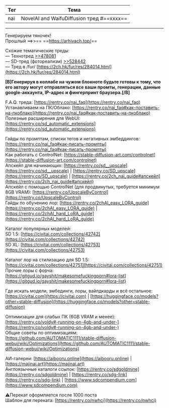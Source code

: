 Тег   | Тема
----- | ------
nai   | NovelAI and WaifuDiffusion тред #==xxxx==

---

Генерируем тяночек!  
Прошлый ==>>==  ==<https://arhivach.top/>==

Схожие тематические треды:  
— Технотред [>>478081](https://2ch.hk/ai/res/478081.html)  
— SD-тред (фотореализм) [>>528442](https://2ch.hk/ai/res/528442.html)  
— Тред в /fur/ [https://2ch.hk/fur/res/284014.html](https://2ch.hk/fur/res/284014.html)  

**[B]Генерируя в коллабе на чужом блокноте будьте готовы к тому, что его автору могут отправляться все ваши промты, генерации, данные google-аккаунта, IP-адрес и фингерпринт браузера.[/B]**

F.A.Q. треда: [https://rentry.co/nai_faq](https://rentry.co/nai_faq)  
Устанавливаем на ПК/Облако: [https://rentry.co/nai_faq#как-поставить-на-пкоблако](https://rentry.co/nai_faq#как-поставить-на-пкоблако)  
Полезные расширения для WebUI: [https://rentry.co/sd_automatic_extensions](https://rentry.co/sd_automatic_extensions)  

Гайды по промптам, списки тегов и негативных эмбеддингов: [https://rentry.co/nai_faq#как-писать-промпты](https://rentry.co/nai_faq#как-писать-промпты)  
Как работать с ControlNet: [https://stable-diffusion-art.com/controlnet](https://stable-diffusion-art.com/controlnet)  
Апскейл для начинающих: [https://rentry.co/sd__upscale](https://rentry.co/sd__upscale) | [https://rentry.co/SD_upscale](https://rentry.co/SD_upscale) | [https://rentry.co/2ch_nai_guide#апскейл](https://rentry.co/2ch_nai_guide#апскейл)  
Апскейл с помощью ControlNet (для продвинутых, требуется минимум 8GB VRAM): [https://rentry.co/UpscaleByControl](https://rentry.co/UpscaleByControl)  
Гайды по обучению лор: [https://rentry.co/2chAI_easy_LORA_guide](https://rentry.co/2chAI_easy_LORA_guide) | [https://rentry.co/2chAI_hard_LoRA_guide](https://rentry.co/2chAI_hard_LoRA_guide)  

Каталог популярных моделей:  
SD 1.5: [https://civitai.com/collections/42742](https://civitai.com/collections/42742)  
SD XL: [https://civitai.com/collections/42753](https://civitai.com/collections/42753)  

Каталог лор на стилизацию для SD 1.5: [https://civitai.com/collections/42751](https://civitai.com/collections/42751)  
Прочие лоры с форча: [https://gitgud.io/gayshit/makesomefuckingporn#lora-list](https://gitgud.io/gayshit/makesomefuckingporn#lora-list)  

Где искать модели, эмбединги, лоры, вайлдкарды и всё остальное: [https://civitai.com](https://civitai.com) | [https://huggingface.co/models?other=stable-diffusion](https://huggingface.co/models?other=stable-diffusion)  

Оптимизации для слабых ПК (6GB VRAM и менее): [https://rentry.co/voldy#-running-on-4gb-and-under-](https://rentry.co/voldy#-running-on-4gb-and-under-)  
Общие советы по оптимизациям: [https://github.com/AUTOMATIC1111/stable-diffusion-webui/wiki/Optimizations](https://github.com/AUTOMATIC1111/stable-diffusion-webui/wiki/Optimizations)  

АИ-галереи: [https://aibooru.online](https://aibooru.online) | [https://majinai.art](https://majinai.art)  
Англоязычные каталоги ссылок: [https://rentry.co/sdgoldmine](https://rentry.co/sdgoldmine) | [https://rentry.co/sdg-link](https://rentry.co/sdg-link) | [https://www.sdcompendium.com](https://www.sdcompendium.com)  

⚠️Перекат оформляется после 1000 поста  
Шаблон для переката: [https://rentry.co/nwhci](https://rentry.co/nwhci)  
